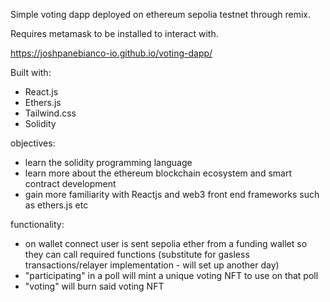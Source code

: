 Simple voting dapp deployed on ethereum sepolia testnet through remix. 

Requires metamask to be installed to interact with.

https://joshpanebianco-io.github.io/voting-dapp/

Built with:
- React.js
- Ethers.js
- Tailwind.css
- Solidity  

objectives:
- learn the solidity programming language
- learn more about the ethereum blockchain ecosystem and smart contract development
- gain more familiarity with Reactjs and web3 front end frameworks such as ethers.js etc

functionality:
- on wallet connect user is sent sepolia ether from a funding wallet so they can call required functions (substitute for gasless transactions/relayer implementation - will set up another day)
- "participating" in a poll will mint a unique voting NFT to use on that poll
- "voting" will burn said voting NFT
